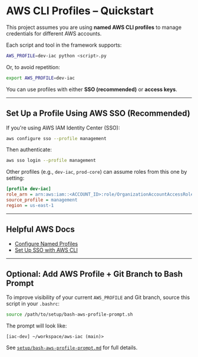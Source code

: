 # AWS CLI Profiles – Quickstart

This project assumes you are using **named AWS CLI profiles** to manage credentials for different AWS accounts.

Each script and tool in the framework supports:

```bash
AWS_PROFILE=dev-iac python <script>.py
```

Or, to avoid repetition:

```bash
export AWS_PROFILE=dev-iac
```

You can use profiles with either **SSO (recommended)** or **access keys**.

---

## Set Up a Profile Using AWS SSO (Recommended)

If you're using AWS IAM Identity Center (SSO):

```bash
aws configure sso --profile management
```

Then authenticate:

```bash
aws sso login --profile management
```

Other profiles (e.g., `dev-iac`, `prod-core`) can assume roles from this one by setting:

```ini
[profile dev-iac]
role_arn = arn:aws:iam::<ACCOUNT_ID>:role/OrganizationAccountAccessRole
source_profile = management
region = us-east-1
```

---

## Helpful AWS Docs

- [Configure Named Profiles](https://docs.aws.amazon.com/cli/latest/userguide/cli-configure-profiles.html)
- [Set Up SSO with AWS CLI](https://docs.aws.amazon.com/cli/latest/userguide/sso-configure-profile-token.html)

---

## Optional: Add AWS Profile + Git Branch to Bash Prompt

To improve visibility of your current `AWS_PROFILE` and Git branch, source this script in your `.bashrc`:

```bash
source /path/to/setup/bash-aws-profile-prompt.sh
```

The prompt will look like:

```
[iac-dev] ~/workspace/aws-iac (main)>
```

See [`setup/bash-aws-profile-prompt.md`](bash-aws-profile-prompt.md) for full details.
